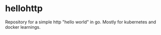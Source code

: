 # hellohttp
Repository for a simple http "hello world" in go. Mostly for kubernetes and docker learnings. 
